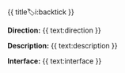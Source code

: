 {{ title:label:i:backtick }}

**Direction:** 
{{ text:direction }}

**Description:** 
{{ text:description }}

**Interface:** 
{{ text:interface }}